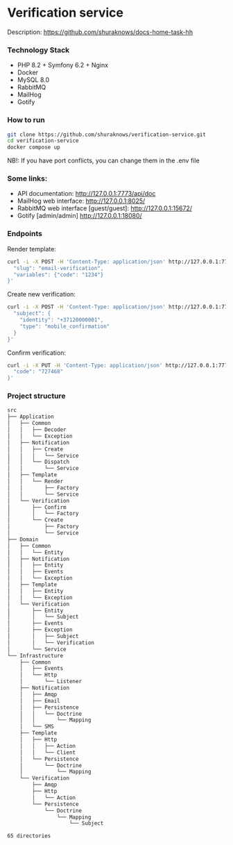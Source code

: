 # Verification service

Description: https://github.com/shuraknows/docs-home-task-hh

### Technology Stack
* PHP 8.2 + Symfony 6.2 + Nginx
* Docker
* MySQL 8.0
* RabbitMQ
* MailHog
* Gotify

### How to run
```bash
git clone https://github.com/shuraknows/verification-service.git
cd verification-service
docker compose up
``` 
NB!: If you have port conflicts, you can change them in the .env file

### Some links:
* API documentation: http://127.0.0.1:7773/api/doc
* MailHog web interface: http://127.0.0.1:8025/
* RabbitMQ web interface [guest/guest]: http://127.0.0.1:15672/
* Gotify [admin/admin] http://127.0.0.1:18080/

### Endpoints
Render template:
```bash
curl -i -X POST -H 'Content-Type: application/json' http://127.0.0.1:7773/templates/render -d '{
  "slug": "email-verification",
  "variables": {"code": "1234"}
}'
```

Create new verification:
```bash
curl -i -X POST -H 'Content-Type: application/json' http://127.0.0.1:7773/verifications -d '{
  "subject": {
    "identity": "+37120000001",
    "type": "mobile_confirmation"
  }
}'
```

Confirm verification:
```bash
curl -i -X PUT -H 'Content-Type: application/json' http://127.0.0.1:7773/verifications/b249b759-11a7-4b8b-a38d-e53d193d4e90/confirm -d '{
  "code": "727468"
}'
```

### Project structure
```bash
src
├── Application
│   ├── Common
│   │   ├── Decoder
│   │   └── Exception
│   ├── Notification
│   │   ├── Create
│   │   │   └── Service
│   │   └── Dispatch
│   │       └── Service
│   ├── Template
│   │   └── Render
│   │       ├── Factory
│   │       └── Service
│   └── Verification
│       ├── Confirm
│       │   └── Factory
│       └── Create
│           ├── Factory
│           └── Service
├── Domain
│   ├── Common
│   │   └── Entity
│   ├── Notification
│   │   ├── Entity
│   │   ├── Events
│   │   └── Exception
│   ├── Template
│   │   ├── Entity
│   │   └── Exception
│   └── Verification
│       ├── Entity
│       │   └── Subject
│       ├── Events
│       ├── Exception
│       │   ├── Subject
│       │   └── Verification
│       └── Service
└── Infrastructure
    ├── Common
    │   ├── Events
    │   └── Http
    │       └── Listener
    ├── Notification
    │   ├── Amqp
    │   ├── Email
    │   ├── Persistence
    │   │   └── Doctrine
    │   │       └── Mapping
    │   └── SMS
    ├── Template
    │   ├── Http
    │   │   ├── Action
    │   │   └── Client
    │   └── Persistence
    │       └── Doctrine
    │           └── Mapping
    └── Verification
        ├── Amqp
        ├── Http
        │   └── Action
        └── Persistence
            └── Doctrine
                └── Mapping
                    └── Subject

65 directories
```
